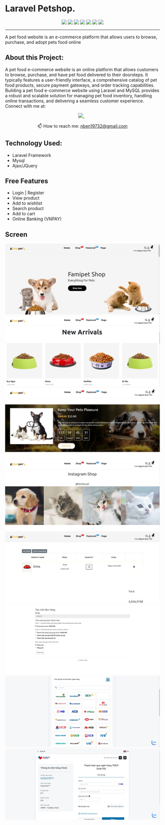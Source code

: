 # Laravel Petshop.

<p align='center'>
<img src="https://img.shields.io/badge/laravel-white?logo=laravel" />
<img src="https://img.shields.io/badge/mysql-orange?logo=Mysql" />
<img src="https://img.shields.io/badge/html5-E34F26?logo=html5&logoColor=white" />
<img src="https://img.shields.io/badge/css3-1572B6?logo=css3&logoColor=white" />
<img src="https://img.shields.io/badge/bootstrap-563D7C?logo=bootstrap&logoColor=white" />
<img src="https://img.shields.io/badge/Github-181717?logo=github&logoColor=white" />
<img src="https://img.shields.io/badge/VNPAY-000144?logo=vnpay&logoColor=white" />
</p>


<hr class="dotted">
A pet food website is an e-commerce platform that allows users to browse, purchase, and adopt pets food online

## About this Project:

A pet food e-commerce website is an online platform that allows customers to browse, purchase, and have pet food delivered to their doorsteps. It typically features a user-friendly interface, a comprehensive catalog of pet food products, secure payment gateways, and order tracking capabilities. Building a pet food e-commerce website using Laravel and MySQL provides a robust and scalable solution for managing pet food inventory, handling online transactions, and delivering a seamless customer experience.
Connect with me at:

<p align='center'>
    
  <a href="https://www.linkedin.com/in/nguyen-ben-b7798326a/">
    <img src="https://img.shields.io/badge/linkedin-%230077B5.svg?&style=for-the-badge&logo=linkedin&logoColor=white" />
  </a>&nbsp;&nbsp;
  
</p>

<p align='center'>
  📫 How to reach me: <a href='mailto:nben19732@gmail.com'>nben19732@gmail.com</a>
</p>

## Technology Used:
- Laravel Framework
- Mysql
- Ajax/JQuery

## Free Features
- Login | Register
- View product
- Add to wishlist
- Search product
- Add to cart
- Online Banking (VNPAY)
 
## Screen 



<img src="screen/1.jpg">


<img src="screen/2.jpg">


<img src="screen/3.jpg">


<img src="screen/4.jpg">


<img src="screen/5.jpg">


<img src="screen/6.jpg">


<img src="screen/7.jpg">


<img src="screen/8.jpg">



